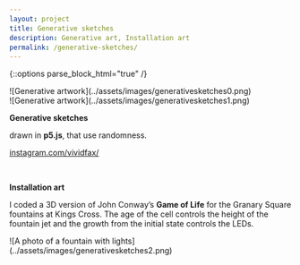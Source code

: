 ```yaml
---
layout: project
title: Generative sketches
description: Generative art, Installation art
permalink: /generative-sketches/
---
```

{::options parse_block_html="true" /}

<div class="col-12 col-md-6 mb-3">
![Generative artwork](../assets/images/generativesketches0.png)
</div>
<div class="col-12 col-md-6 mb-5">
![Generative artwork](../assets/images/generativesketches1.png)
</div>

<div class="col-12 offset-sm-0 col-md-8 offset-md-2 col-lg-6 offset-lg-3 vertical-center">

**Generative sketches**

<div class="indent">

drawn in **p5.js**, that use randomness.

[instagram.com/vividfax/](https://www.instagram.com/vividfax/)

</div><br>

**Installation art**<br>

<div class="indent">

I coded a 3D version of John Conway’s **Game of Life** for the Granary Square fountains at Kings Cross. The age of the cell controls the height of the fountain jet and the growth from the initial state controls the LEDs.

</div>

</div>

<div class="col-12 mt-5">
![A photo of a fountain with lights](../assets/images/generativesketches2.png)
</div>
